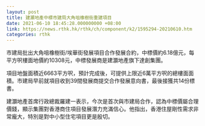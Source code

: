 ```yaml
---
layout: post
title: 建灝地產中標市建局大角咀橡樹街重建項目
date: 2021-06-10 18:45:28.000000000 +08:00
link: https://news.rthk.hk/rthk/ch/component/k2/1595294-20210610.htm
categories: rthk
---
```


市建局批出大角咀橡樹街/埃華街發展項目合作發展合約，中標價約6.18億元，每平方呎樓面地價約10308元，中標發展商是建灝地產旗下達創集團。

項目地盤面積近6663平方呎，預計完成後，可提供上限近6萬平方呎的總樓面面積。市建局早前就項目收到39間發展商提交合作發展意向書，最後接獲共14份標書。

建灝地產首席行政總裁羅建一表示，今次是首次與市建局合作，認為中標價屬合理價錢，顯示集團對香港商住項目發展潛力充滿信心。他指出，香港住屋剛性需求非常龐大，特別是對中小型住宅項目更是殷切。
